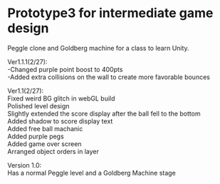 # Prototype3 for intermediate game design
Peggle clone and Goldberg machine for a class to learn Unity.


Ver1.1.1(2/27):  
-Changed purple point boost to 400pts  
-Added extra collisions on the wall to create more favorable bounces  
  
Ver1.1(2/27):  
Fixed weird BG glitch in webGL build  
Polished level design  
Slightly extended the score display after the ball fell to the bottom  
Added shadow to score display text  
Added free ball machanic  
Added purple pegs  
Added game over screen  
Arranged object orders in layer  
  
Version 1.0:  
Has a normal Peggle level and a Goldberg Machine stage  
